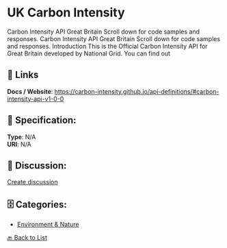 # UK Carbon Intensity


Carbon Intensity API Great Britain Scroll down for code samples and responses. Carbon Intensity API Great Britain Scroll down for code samples and responses. Introduction This is the Official Carbon Intensity API for Great Britain developed by National Grid. You can find out

##  🔗 Links
**Docs / Website**: https://carbon-intensity.github.io/api-definitions/#carbon-intensity-api-v1-0-0

## 🧬 Specification:
**Type**: N/A  
**URI**: N/A

## 💬 Discussion:
[Create discussion](https://github.com/apis-list/apis-list/discussions/new)

## 🗄️ Categories:
- [Environment & Nature](https://github.com/apis-list/apis-list#environment--nature)




[🔙 Back to List](https://github.com/apis-list/apis-list)
